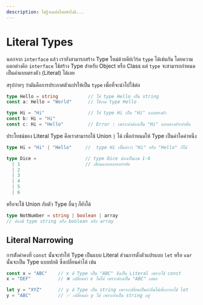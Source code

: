 ```yaml
---
description: ไม่รู้จะแปลไทยยังไงดี...
---
```


# Literal Types

นอกจาก `interface` แล้ว เรายังสามารถสร้าง Type ใหม่ด้วยคีย์เวิร์ด `type` ได้เช่นกัน โดยความแตกต่างคีอ `interface` ใช้สร้าง Type สำหรับ Object หรือ Class แต่ `type` จะสามารถกำหนดเป็นค่าแบบตรงตัว \(Literal\) ได้เลย

สรุปง่ายๆ ว่ามันคือการประกาศตัวแปรให้เป็น `type` เพื่อที่จะนำไปใช้ต่อ

```typescript
type Hello = string           // ให้ type Hello เป็น string
const a: Hello = "World"      // ใช้งาน type Hello

type Hi = "Hi"                // ให้ type Hi เป็น "Hi" แบบตรงตัว
const b: Hi = "Hi"
const c: Hi = "Hello"         // Error : เพราะค่าต้องเป็น "Hi" แบบตรงตัวเท่านั้น
```

ประโยชน์ของ Literal Type คือเราสามารถใช้ Union `|` ได้ เพื่อกำหนดให้ Type เป็นค่าใดค่าหนึ่ง

```typescript
type Hi = "Hi" | "Hello"     //  type Hi เป็นคำว่า "Hi" หรือ "Hello" ก็ได้

type Dice =                  // type Dice ต้องเป็นเลข 1-6
  | 1                        // เขียนแบบหลายบรรทัด
  | 2 
  | 3 
  | 4 
  | 5 
  | 6
```

หรือจะใช้ Union กับตัว Type อื่นๆ ก็ยังได้

```typescript
type NotNumber = string | boolean | array 
// ต้องมี type string หรือ boolean หรือ array
```

## Literal Narrowing

การต้ังค่าคงที่ `const` นั้นจะทำให้ Type เป็นแบบ Literal ส่วนการตั้งตัวแปรแบบ `let` หรือ `var` นั้นจะเป็น Type แบบปกติ ซึ่งเปลี่ยนค่าได้ เช่น

```typescript
const x = "ABC"    // x มี Type เป็น "ABC" ซึ่งเป็น Literal เพราะใช้ const
x = "DEF"          // ❌ เปลี่ยนค่า x ไม่ได้ เพราะต้องเป็น "ABC" เสมอ

let y = "XYZ"      // y มี Type เป็น string เพราะเปลี่ยนเป็นค่าอื่นได้เนื่องจากใช้ let
y = "ABC"          // ✅ เปลี่ยนค่า y ได้ เพราะยังเป็น string อยู่
```


